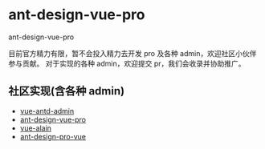 # ant-design-vue-pro

ant-design-vue-pro

目前官方精力有限，暂不会投入精力去开发 pro 及各种 admin，欢迎社区小伙伴参与贡献。
对于实现的各种 admin，欢迎提交 pr，我们会收录并协助推广。

## 社区实现(含各种 admin)

- [vue-antd-admin](https://github.com/iczer/vue-antd-admin)
- [ant-design-vue-pro](https://github.com/Jackyzm/ant-design-vue-pro)
- [vue-alain](https://github.com/vue-alain/vue-alain)
- [ant-design-pro-vue](https://github.com/sendya/ant-design-pro-vue)
